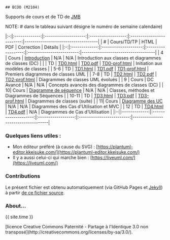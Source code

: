     ## BCOO (M2104) 

Supports de cours et de TD de [JMB](mailto:jbruel@gmail.com)

NOTE: # dans le tableau suivant désigne le numéro de semaine calendaire)

|:-:|:-------------:|:--------------------:|:------------------:|:-------------------------:|------------------------------------|
| # | Cours/TD/TP   |   HTML               |   PDF              |   Correction              | Détails                            |
|:-:|:-------------:|:--------------------:|:------------------:|:-------------------------:|------------------------------------|
| 4 | Cours         | [Introduction](bcoo.html)           | N/A | N/A                       | Introduction aux classes et diagrammes de classes (DC)  |
|   | TD            | [TD0.html](TD0.html) | [TD0.pdf](TD0.pdf) | [TD0-prof.html](TD0.html) | Initiation aux modèles de classes  |
| 5-6 | TD          | [TD1.html](TD1.html) | [TD1.pdf](TD1.pdf) | [TD1-prof.html](TD1.html) | Premiers diagrammes de classes UML |
| 7-8 | TD          | [TD2.html](TD2.html) | [TD2.pdf](TD2.pdf) | [TD2-prof.html](TD2.html)                      | Diagrammes de classes UML évolués  |
| 9 | Cours         | DC Avancé            | N/A                | N/A                       | Concepts avancés des diagrammes de classes (DC)  |
| 10| Cours         | [Diagramme de séquence](cours3.html)           | N/A | N/A                       | Classes, méthodes et Diagrammes de Séquences |
| 10-11 | TD            | [TD3.html](TD3.html) | [TD3.pdf](TD3.pdf) | [TD3-prof.html](TD3.html)                       | Diagrammes de classes (suite)      |
| 11| Cours         | [Diagramme des UC](cours4.html)           | N/A | N/A                       | Diagrammes des Cas d'Utilisation et MVC |
| 12 | TD            | [TD4.html](TD4.html) | [TD4.pdf](TD4.pdf) | N/A                       | Diagrammes de Cas d'Utilisation   |
|:-:|:-------------:|:--------------------:|:------------------:|:-------------------------:|------------------------------------|


### Quelques liens utiles :

- Mon éditeur préféré (à cause du SVG) : [https://plantuml-editor.kkeisuke.com/](https://plantuml-editor.kkeisuke.com/)
- Il y a aussi celui-ci qui marche bien : [https://liveuml.com/](https://liveuml.com/)

### Contributions

Le présent fichier est obtenu automatiquement (via GitHub Pages et [Jekyll](https://jekyllrb.com/)) à partir [de ce fichier source](https://github.com/IUT-Blagnac/POO/edit/master/docs/index.md).

### About...
<p>{{ site.time }} </p>  
[licence Creative Commons Paternité - Partage à l'Identique 3.0 non transposé](http://creativecommons.org/licenses/by-sa/3.0/).